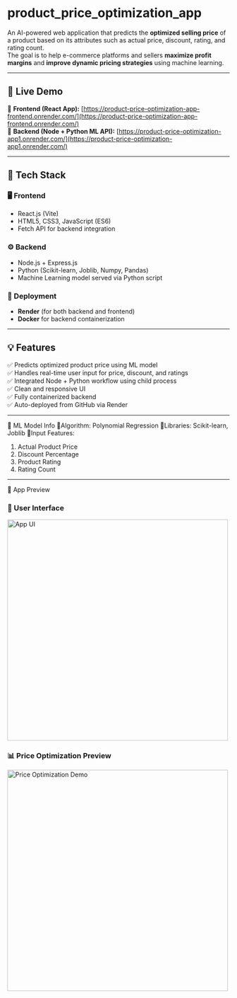# product_price_optimization_app

An AI-powered web application that predicts the **optimized selling price** of a product based on its attributes such as actual price, discount, rating, and rating count.  
The goal is to help e-commerce platforms and sellers **maximize profit margins** and **improve dynamic pricing strategies** using machine learning.

---

## 🚀 Live Demo

🔹 **Frontend (React App):** [https://product-price-optimization-app-frontend.onrender.com/](https://product-price-optimization-app-frontend.onrender.com/)  
🔹 **Backend (Node + Python ML API):** [https://product-price-optimization-app1.onrender.com/](https://product-price-optimization-app1.onrender.com/)

---

## 🧩 Tech Stack

### 🖥️ Frontend
- React.js (Vite)
- HTML5, CSS3, JavaScript (ES6)
- Fetch API for backend integration

### ⚙️ Backend
- Node.js + Express.js  
- Python (Scikit-learn, Joblib, Numpy, Pandas)
- Machine Learning model served via Python script

### 🐳 Deployment
- **Render** (for both backend and frontend)
- **Docker** for backend containerization

---

## 💡 Features

✅ Predicts optimized product price using ML model  
✅ Handles real-time user input for price, discount, and ratings  
✅ Integrated Node + Python workflow using child process  
✅ Clean and responsive UI  
✅ Fully containerized backend  
✅ Auto-deployed from GitHub via Render

---

🧠 ML Model Info
🔹Algorithm: Polynomial Regression
🔹Libraries: Scikit-learn, Joblib
🔹Input Features:
  1) Actual Product Price
  2) Discount Percentage
  3) Product Rating
  4) Rating Count

----

📸 App Preview

### 🧭 User Interface

<img width="500" height="500" alt="App UI" src="https://github.com/user-attachments/assets/d00cf514-f4fd-4867-9dac-9451f75d3fa7" />

### 📊 Price Optimization Preview

<img width="500" height="500" alt="Price Optimization Demo" src="https://github.com/user-attachments/assets/06c55b4d-726a-43f6-967f-1d9500c32372" />
